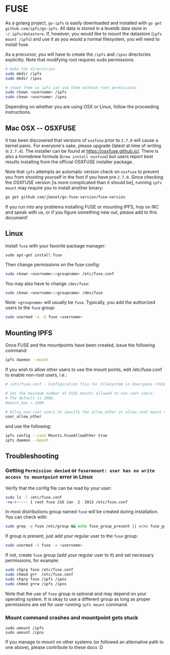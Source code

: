 # FUSE

As a golang project, `go-ipfs` is easily downloaded and installed with `go get github.com/ipfs/go-ipfs`. All data is stored in a leveldb data store in `~/.ipfs/datastore`. If, however, you would like to mount the datastore (`ipfs mount /ipfs`) and use it as you would a normal filesystem, you will need to install fuse.

As a precursor, you will have to create the `/ipfs` and `/ipns` directories explicitly. Note that modifying root requires sudo permissions.

```sh
# make the directories
sudo mkdir /ipfs
sudo mkdir /ipns

# chown them so ipfs can use them without root permissions
sudo chown <username> /ipfs
sudo chown <username> /ipns
```

Depending on whether you are using OSX or Linux, follow the proceeding instructions.

## Mac OSX -- OSXFUSE

It has been discovered that versions of `osxfuse` prior to `2.7.0` will cause a kernel panic. For everyone's sake, please upgrade (latest at time of writing is `2.7.4`). The installer can be found at https://osxfuse.github.io/. There is also a homebrew formula (`brew install osxfuse`) but users report best results installing from the official OSXFUSE installer package.

Note that `ipfs` attempts an automatic version check on `osxfuse` to prevent you from shooting yourself in the foot if you have pre `2.7.0`. Since checking the OSXFUSE version [is more complicated than it should be], running `ipfs mount` may require you to install another binary:

```sh
go get github.com/jbenet/go-fuse-version/fuse-version
```

If you run into any problems installing FUSE or mounting IPFS, hop on IRC and speak with us, or if you figure something new out, please add to this document!

## Linux

Install `fuse` with your favorite package manager:

```
sudo apt-get install fuse
```

Then change permissions on the fuse config:

```sh
sudo chown <username>:<groupname> /etc/fuse.conf
```

You may also have to change `/dev/fuse`:

```sh
sudo chown <username>:<groupname> /dev/fuse
```

Note: `<groupname>` will usually be `fuse`. Typically, you add the authorized users to the `fuse` group:

```sh
sudo usermod -a -G fuse <username>
```

## Mounting IPFS

Once FUSE and the mountpoints have been created, issue the following command:

```sh
ipfs daemon --mount
```

If you wish to allow other users to use the mount points, edit /etc/fuse.conf to enable non-root users, i.e.:

```sh
# /etc/fuse.conf - Configuration file for Filesystem in Userspace (FUSE)

# Set the maximum number of FUSE mounts allowed to non-root users.
# The default is 1000.
#mount_max = 1000

# Allow non-root users to specify the allow_other or allow_root mount options.
user_allow_other
```

and use the following:

```sh
ipfs config --json Mounts.FuseAllowOther true
ipfs daemon --mount
```

## Troubleshooting

### Getting `Permission denied` or `fusermount: user has no write access to mountpoint` error in Linux

Verify that the config file can be read by your user:
```sh
sudo ls -l /etc/fuse.conf
-rw-r----- 1 root fuse 216 Jan  2  2013 /etc/fuse.conf
```
In most distributions group named `fuse` will be created during installation. You can check with:

```sh
sudo grep -q fuse /etc/group && echo fuse_group_present || echo fuse_group_missing
```

If group is present, just add your regular user to the `fuse` group:
```sh
sudo usermod -G fuse -a <username>
```

If not, create `fuse` group (add your regular user to it) and set necessary permissions, for example:
```sh
sudo chgrp fuse /etc/fuse.conf
sudo chmod g+r  /etc/fuse.conf
sudo chgrp fuse /ipfs /ipns
sudo chmod g+rw /ipfs /ipns
```

Note that the use of `fuse` group is optional and may depend on your operating system.
It is okay to use a different group as long as proper permissions are set for user running `ipfs mount` command.

### Mount command crashes and mountpoint gets stuck

```
sudo umount /ipfs
sudo umount /ipns
```

If you manage to mount on other systems (or followed an alternative path to one above), please contribute to these docs :D
